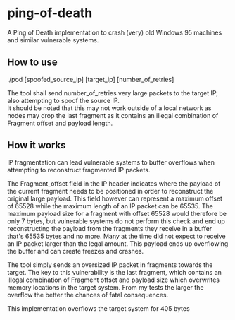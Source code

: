 # ping-of-death
A Ping of Death implementation to crash (very) old Windows 95 machines and similar vulnerable systems.

## How to use
./pod [spoofed_source_ip] [target_ip] [number_of_retries]  
  
The tool shall send number_of_retries very large packets to the target IP, also attempting to spoof the source IP.  
It should be noted that this may not work outside of a local network as nodes may drop the last fragment as it contains an illegal combination of Fragment offset and payload length.  

## How it works

IP fragmentation can lead vulnerable systems to buffer overflows when attempting to reconstruct fragmented IP packets.  

The Fragment_offset field in the IP header indicates where the payload of the current fragment needs to be positioned in order to reconstruct the original large payload. This field however can represent a maximum offset of 65528 while the maximum length of an IP packet can be 65535. The maximum payload size for a fragment with offset 65528 would therefore be only 7 bytes, but vulnerable systems do not perform this check and end up reconstructing the payload
from the fragments they receive in a buffer that's 65535 bytes and no more. Many at the time did not expect to receive an IP packet larger than the legal amount. This payload ends up overflowing the buffer and can create freezes and crashes.  

The tool simply sends an oversized IP packet in fragments towards the target. The key to this vulnerability is the last fragment, which contains an illegal combination of Fragment offset and payload size which overwrites memory locations in the target system. From my tests the larger the overflow the better the chances of fatal consequences. 

This implementation overflows the target system for 405 bytes
